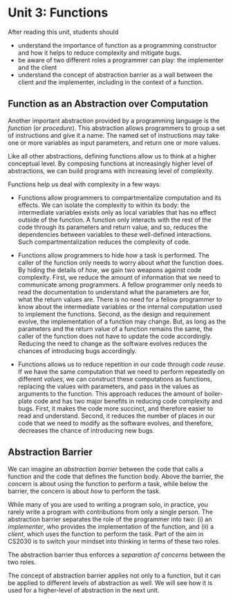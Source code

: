 # Unit 3: Functions

After reading this unit, students should

- understand the importance of function as a programming constructor and how it helps to reduce complexity and mitigate bugs.
- be aware of two different roles a programmer can play: the implementer and the client
- understand the concept of abstraction barrier as a wall between the client and the implementer, including in the context of a function.

## Function as an Abstraction over Computation

Another important abstraction provided by a programming language is the _function_ (or _procedure_).  This abstraction allows programmers to group a set of instructions and give it a name.  The named set of instructions may take one or more variables as input parameters, and return one or more values.   

Like all other abstractions, defining functions allow us to think at a higher conceptual level.  By composing functions at increasingly higher level of abstractions, we can build programs with increasing level of complexity.

Functions help us deal with complexity in a few ways:

* Functions allow programmers to compartmentalize computation and its effects.  We can isolate the complexity to within its body: the intermediate variables exists only as local variables that has no effect outside of the function.  A function only interacts with the rest of the code through its parameters and return value, and so, reduces the dependencies between variables to these well-defined interactions.  Such compartmentalization reduces the complexity of code.

* Functions allow programmers to hide _how_ a task is performed.  The caller of the function only needs to worry about _what_ the function does.  By hiding the details of _how_, we gain two weapons against code complexity.  First, we reduce the amount of information that we need to communicate among programmers.  A fellow programmer only needs to read the documentation to understand what the parameters are for, what the return values are.  There is no need for a fellow programmer to know about the intermediate variables or the internal computation used to implement the functions.  Second, as the design and requirement evolve, the implementation of a function may change.  But, as long as the parameters and the return value of a function remains the same, the caller of the function does not have to update the code accordingly.  Reducing the need to change as the software evolves reduces the chances of introducing bugs accordingly.  

* Functions allows us to reduce repetition in our code through _code reuse_.  If we have the same computation that we need to perform repeatedly on different _values_, we can construct these computations as functions, replacing the values with parameters, and pass in the values as arguments to the function.  This approach reduces the amount of boiler-plate code and has two major benefits in reducing code complexity and bugs.  First, it makes the code more succinct, and therefore easier to read and understand.  Second, it reduces the number of places in our code that we need to modify as the software evolves, and therefore, decreases the chance of introducing new bugs. 

## Abstraction Barrier

We can imagine an _abstraction barrier_ between the code that calls a function and the code that defines the function body.  Above the barrier, the concern is about using the function to perform a task, while below the barrier, the concern is about _how_ to perform the task.  

While many of you are used to writing a program solo, in practice, you rarely write a program with contributions from only a single person.  The abstraction barrier separates the role of the programmer into two: (i) an _implementer_, who provides the implementation of the function, and (ii) a _client_, which uses the function to perform the task.  Part of the aim in CS2030 is to switch your mindset into thinking in terms of these two roles.  

The abstraction barrier thus enforces a _separation of concerns_ between the two roles.

The concept of abstraction barrier applies not only to a function, but it can be applied to different levels of abstraction as well.  We will see how it is used for a higher-level of abstraction in the next unit.

